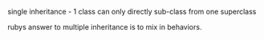 single inheritance - 1 class can only directly sub-class from one superclass

rubys answer to multiple inheritance is to mix in behaviors. 
